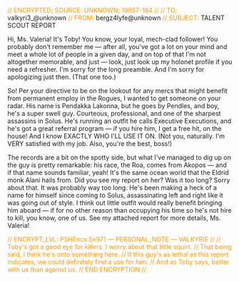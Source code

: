<font color="#FF9900">// ENCRYPTED; SOURCE: UNKNOWN; 19957-184 //</font>
<font color="#FF9900">// TO:</font> valkyri3_@unknown
<font color="#FF9900">// FROM:</font> bergz4lyfe@unknown
<font color="#FF9900">// SUBJECT:</font> TALENT SCOUT REPORT

Hi, Ms. Valeria! It's Toby! You know, your loyal, mech-clad follower! You probably don't remember me — after all, you've got a lot on your mind and meet a whole lot of people in a given day, and on top of that I'm not altogether memorable, and just — look, just look up my holonet profile if you need a refresher. I'm sorry for the long preamble. And I'm sorry for apologizing just then. (That one too.)

So! Per your directive to be on the lookout for any mercs that might benefit from permanent employ in the Rogues, I wanted to get someone on your radar. His name is Pendakka Lakonna, but he goes by Pendles, and boy, he's a super swell guy. Courteous, professional, and one of the sharpest assassins in Solus. He's running an outfit he calls Executive Executions, and he's got a great referral program — if you hire him, I get a free hit, on the house! And I know EXACTLY WHO I'LL USE IT ON. (Not you, naturally. I'm VERY satisfied with my job. Also, you're the best, boss!)

The records are a bit on the spotty side, but what I've managed to dig up on the guy is pretty remarkable: his race, the Roa, comes from Akopos — and if that name sounds familiar, yeah! It's the same ocean world that the Eldrid monk Alani hails from. Did you see my report on her? Was it too long? Sorry about that. It was probably way too long. He's been making a heck of a name for himself since coming to Solus, assassinating left and right like it was going out of style. I think out little outfit would really benefit bringing him aboard — if for no other reason than occupying his time so he's not hire to kill, you know, one of us. See my attached report for more details, Ms. Valeria!

<font color="#FF9900">// ENCRYPT_LVL: PSHEncv.Sx971 — PERSONAL_NOTE — VALKYRIE //
// Toby's got a good eye for killers. I worry about that little squirt.
// That being said, I think he's onto something here.
// If this guy's as lethal as this report indicates, we could definitely find a use for him.
// And as Toby says, better with us than against us.
// END ENCRYPTION //</font>